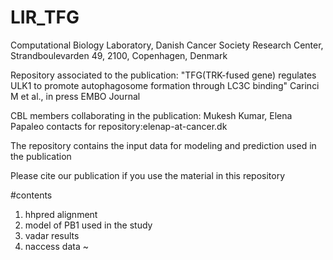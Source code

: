 # LIR_TFG
Computational Biology Laboratory, Danish Cancer Society Research Center, Strandboulevarden 49, 2100, Copenhagen, Denmark

Repository associated to the publication:
"TFG(TRK-fused gene) regulates ULK1 to promote autophagosome formation through LC3C binding"
Carinci M et al., in press EMBO Journal

CBL members collaborating in the publication: Mukesh Kumar, Elena Papaleo
contacts for repository:elenap-at-cancer.dk

The repository contains the input data for modeling and prediction used in the publication

Please cite our publication if you use the material in this repository

#contents
1. hhpred alignment
2. model of PB1 used in the study
3. vadar results
4. naccess data
~               
